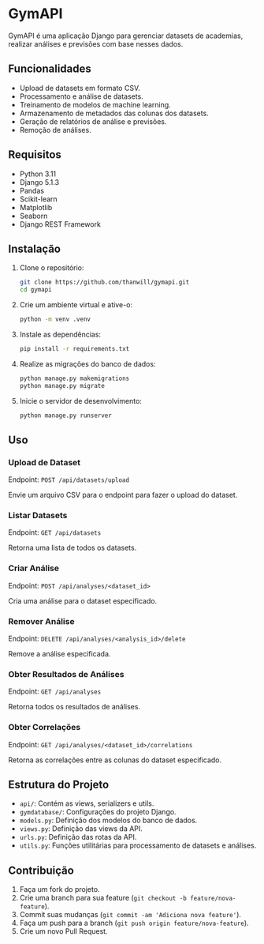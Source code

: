 # GymAPI

GymAPI é uma aplicação Django para gerenciar datasets de academias, realizar análises e previsões com base nesses dados.

## Funcionalidades

- Upload de datasets em formato CSV.
- Processamento e análise de datasets.
- Treinamento de modelos de machine learning.
- Armazenamento de metadados das colunas dos datasets.
- Geração de relatórios de análise e previsões.
- Remoção de análises.

## Requisitos

- Python 3.11
- Django 5.1.3
- Pandas
- Scikit-learn
- Matplotlib
- Seaborn
- Django REST Framework

## Instalação

1. Clone o repositório:

   ```sh
   git clone https://github.com/thanwill/gymapi.git
   cd gymapi
   ```

2. Crie um ambiente virtual e ative-o:

   ```sh
   python -m venv .venv   
   ```

3. Instale as dependências:

   ```sh
   pip install -r requirements.txt
   ```

4. Realize as migrações do banco de dados:

   ```sh
   python manage.py makemigrations
   python manage.py migrate
   ```

5. Inicie o servidor de desenvolvimento:

   ```sh
   python manage.py runserver
   ```

## Uso

### Upload de Dataset

Endpoint: `POST /api/datasets/upload`

Envie um arquivo CSV para o endpoint para fazer o upload do dataset.

### Listar Datasets

Endpoint: `GET /api/datasets`

Retorna uma lista de todos os datasets.

### Criar Análise

Endpoint: `POST /api/analyses/<dataset_id>`

Cria uma análise para o dataset especificado.

### Remover Análise

Endpoint: `DELETE /api/analyses/<analysis_id>/delete`

Remove a análise especificada.

### Obter Resultados de Análises

Endpoint: `GET /api/analyses`

Retorna todos os resultados de análises.

### Obter Correlações

Endpoint: `GET /api/analyses/<dataset_id>/correlations`

Retorna as correlações entre as colunas do dataset especificado.

## Estrutura do Projeto

- `api/`: Contém as views, serializers e utils.
- `gymdatabase/`: Configurações do projeto Django.
- `models.py`: Definição dos modelos do banco de dados.
- `views.py`: Definição das views da API.
- `urls.py`: Definição das rotas da API.
- `utils.py`: Funções utilitárias para processamento de datasets e análises.

## Contribuição

1. Faça um fork do projeto.
2. Crie uma branch para sua feature (`git checkout -b feature/nova-feature`).
3. Commit suas mudanças (`git commit -am 'Adiciona nova feature'`).
4. Faça um push para a branch (`git push origin feature/nova-feature`).
5. Crie um novo Pull Request.
